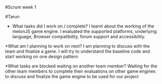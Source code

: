 #Scrum week 1

#Tarun

* What tasks did I work on / complete?
I learnt about the working of the melonJS game engine. I evaluated the supported platforms, underlying language, Browser compatibility, forum support and accessibility.     

*What am I planning to work on next?
I am planning to discuss with the team and finalize a game. I will try to understand the baseline code and start working on one design pattern

*What tasks are blocked waiting on another team member?
Waiting for the other team members to complete their evaluations on other game engines to discuss and finalize the game engine to be used for our project




